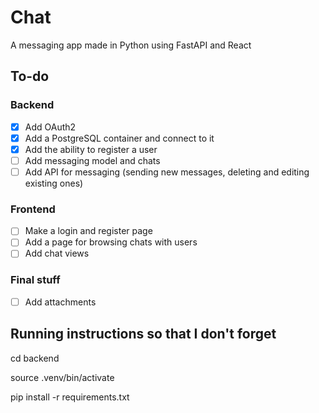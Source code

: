 # Chat

A messaging app made in Python using FastAPI and React

## To-do
### Backend
- [x] Add OAuth2
- [x] Add a PostgreSQL container and connect to it
- [x] Add the ability to register a user
- [ ] Add messaging model and chats
- [ ] Add API for messaging (sending new messages, deleting and editing existing ones)

### Frontend
- [ ] Make a login and register page
- [ ] Add a page for browsing chats with users
- [ ] Add chat views

### Final stuff
- [ ] Add attachments


## Running instructions so that I don't forget
cd backend

source .venv/bin/activate

pip install -r requirements.txt

